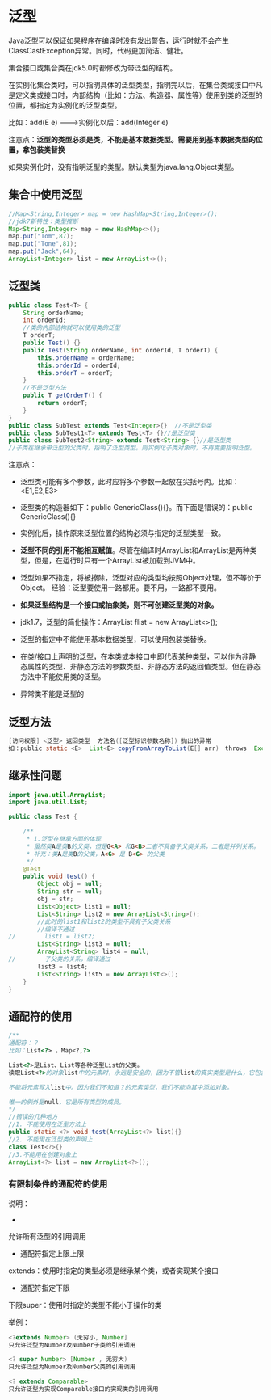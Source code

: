 # 泛型

Java泛型可以保证如果程序在编译时没有发出警告，运行时就不会产生ClassCastException异常。同时，代码更加简洁、健壮。

集合接口或集合类在jdk5.0时都修改为带泛型的结构。

在实例化集合类时，可以指明具体的泛型类型，指明完以后，在集合类或接口中凡是定义类或接口时，内部结构（比如：方法、构造器、属性等）使用到类的泛型的位置，都指定为实例化的泛型类型。

比如：add(E e)  --->实例化以后：add(Integer e)

注意点：**泛型的类型必须是类，不能是基本数据类型。需要用到基本数据类型的位置，拿包装类替换**

如果实例化时，没有指明泛型的类型。默认类型为java.lang.Object类型。

## 集合中使用泛型

```java
//Map<String,Integer> map = new HashMap<String,Integer>();
//jdk7新特性：类型推断
Map<String,Integer> map = new HashMap<>();
map.put("Tom",87);
map.put("Tone",81);
map.put("Jack",64);
ArrayList<Integer> list = new ArrayList<>();
```

## 泛型类

```java
public class Test<T> {
    String orderName;
    int orderId;
    //类的内部结构就可以使用类的泛型
    T orderT;
    public Test() {}
    public Test(String orderName, int orderId, T orderT) {
        this.orderName = orderName;
        this.orderId = orderId;
        this.orderT = orderT;
    }
    //不是泛型方法
    public T getOrderT() {
        return orderT;
    }
}
public class SubTest extends Test<Integer>{}  //不是泛型类
public class SubTest1<T> extends Test<T> {}//是泛型类
public class SubTest2<String> extends Test<String> {}//是泛型类
//子类在继承带泛型的父类时，指明了泛型类型。则实例化子类对象时，不再需要指明泛型。
```

注意点：

- 泛型类可能有多个参数，此时应将多个参数一起放在尖括号内。比如：<E1,E2,E3>

- 泛型类的构造器如下：public GenericClass(){}。而下面是错误的：public GenericClass<T>(){}

- 实例化后，操作原来泛型位置的结构必须与指定的泛型类型一致。

- **泛型不同的引用不能相互赋值**。尽管在编译时ArrayList<String>和ArrayList<Integer>是两种类型，但是，在运行时只有一个ArrayList被加载到JVM中。

- 泛型如果不指定，将被擦除，泛型对应的类型均按照Object处理，但不等价于Object。
  经验：泛型要使用一路都用。要不用，一路都不要用。

- **如果泛型结构是一个接口或抽象类，则不可创建泛型类的对象。**

- jdk1.7，泛型的简化操作：ArrayList flist = new ArrayList<>();

- 泛型的指定中不能使用基本数据类型，可以使用包装类替换。

- 在类/接口上声明的泛型，在本类或本接口中即代表某种类型，可以作为非静态属性的类型、非静态方法的参数类型、非静态方法的返回值类型。但在静态方法中不能使用类的泛型。

- 异常类不能是泛型的  

## 泛型方法

```Java
[访问权限] <泛型> 返回类型  方法名([泛型标识参数名称]) 抛出的异常
如：public static <E>  List<E> copyFromArrayToList(E[] arr)　throws  Exception{  }
```

## 继承性问题

```java
import java.util.ArrayList;
import java.util.List;

public class Test {

    /**
     * 1.泛型在继承方面的体现
     * 虽然类A是类B的父类，但是G<A> 和G<B>二者不具备子父类关系，二者是并列关系。
     * 补充：类A是类B的父类，A<G> 是 B<G> 的父类
     */
    @Test
    public void test() {
        Object obj = null;
        String str = null;
        obj = str;
        List<Object> list1 = null;
        List<String> list2 = new ArrayList<String>();
        //此时的list1和list2的类型不具有子父类关系
        //编译不通过
//        list1 = list2;
        List<String> list3 = null;
        ArrayList<String> list4 = null;
//        子父类的关系，编译通过
        list3 = list4;
        List<String> list5 = new ArrayList<>();
    }
}
```

## 通配符的使用

```java
/**
通配符：？
比如：List<?> ，Map<?,?>

List<?>是List、List等各种泛型List的父类。
读取List<?>的对象list中的元素时，永远是安全的，因为不管list的真实类型是什么，它包含的都是Object。

不能将元素写入list中。因为我们不知道？的元素类型，我们不能向其中添加对象。

唯一的例外是null，它是所有类型的成员。
*/
//错误的几种地方
//1. 不能使用在泛型方法上
public static <?> void test(ArrayList<?> list){}
//2. 不能用在泛型类的声明上
class Test<?>{}
//3.不能用在创建对象上
ArrayList<?> list = new ArrayList<?>();
```

### 有限制条件的通配符的使用

说明：

- <?>

允许所有泛型的引用调用

- 通配符指定上限上限


extends：使用时指定的类型必须是继承某个类，或者实现某个接口

- 通配符指定下限


下限super：使用时指定的类型不能小于操作的类

举例：

```java 
<?extends Number> (无穷小, Number]
只允许泛型为Number及Number子类的引用调用

<? super Number> [Number , 无穷大)
只允许泛型为Number及Number父类的引用调用

<? extends Comparable>
只允许泛型为实现Comparable接口的实现类的引用调用
```

